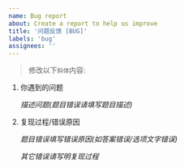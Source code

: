 ```yaml
---
name: Bug report
about: Create a report to help us improve
title: '问题反馈 [BUG]'
labels: 'bug'
assignees: ''
---
```


> 修改以下`斜体`内容:

1. 你遇到的问题

   *描述问题(题目错误请填写题目描述)*

2. 复现过程/错误原因

   *题目错误填写错误原因(如答案错误/选项文字错误)*

   *其它错误请写明复现过程*